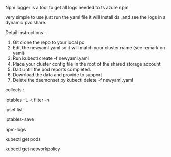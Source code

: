 Npm logger is a tool to get all logs needed to ts azure npm 

very simple to use just run the yaml file it will install ds ,and see the logs in a dynamic pvc share.

Detail instructions : 

1. Git clone the repo to your local pc 
2. Edit the newyaml.yaml so it will match your cluster name (see remark on yaml)
3. Run kubectl create -f newyaml.yaml
4. Place your cluster config file in the root of the shared storage account
5. Dait untill the pod reports completed.
6. Download the data and provide to support
7. Delete the daemonset by kubectl delete -f newyaml.yaml



collects :

iptables -L -t filter -n 

ipset list

iptables-save

npm-logs

kubectl get pods 

kubectl get networkpolicy




